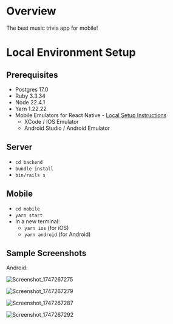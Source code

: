 # Overview

The best music trivia app for mobile!

# Local Environment Setup

## Prerequisites

- Postgres 17.0
- Ruby 3.3.34
- Node 22.4.1
- Yarn 1.22.22
- Mobile Emulators for React Native - [Local Setup Instructions](https://reactnative.dev/docs/set-up-your-environment)
  - XCode / IOS Emulator
  - Android Studio / Android Emulator

## Server

- `cd backend`
- `bundle install`
- `bin/rails s`

## Mobile

- `cd mobile`
- `yarn start`
- In a new terminal:
  - `yarn ios` (for iOS)
  - `yarn android` (for Android)

## Sample Screenshots

Android:

![Screenshot_1747267275](https://github.com/user-attachments/assets/84846a74-bea3-40eb-a06a-46aa0a33ac19)

![Screenshot_1747267279](https://github.com/user-attachments/assets/db97a02d-a4da-43c8-a84e-b4acfa1fc9ed)

![Screenshot_1747267287](https://github.com/user-attachments/assets/ea67eb98-b6f4-4e51-9a9f-f47b501298d6)

![Screenshot_1747267292](https://github.com/user-attachments/assets/00740cc4-8100-4fb4-b492-8024b5f7810d)
